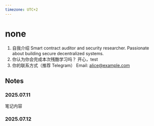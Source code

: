 ```yaml
---
timezone: UTC+2
---
```


# none

1. 自我介绍
   Smart contract auditor and security researcher. Passionate about building secure decentralized systems.
2. 你认为你会完成本次残酷学习吗？
   开心，test
3. 你的联系方式（推荐 Telegram）
   Email: alice@example.com

## Notes

### 2025.07.11

笔记内容

### 2025.07.12

